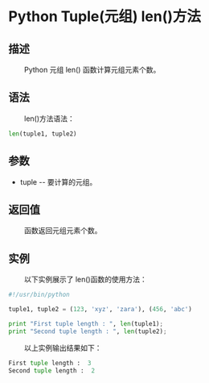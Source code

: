 # Python Tuple(元组) len()方法
## 描述
&#160;&#160;&#160;&#160;&#160;&#160;&#160;&#160;Python 元组 len() 函数计算元组元素个数。

## 语法
&#160;&#160;&#160;&#160;&#160;&#160;&#160;&#160;len()方法语法：

```python
len(tuple1, tuple2)
```

## 参数
- tuple -- 要计算的元组。

## 返回值
&#160;&#160;&#160;&#160;&#160;&#160;&#160;&#160;函数返回元组元素个数。

## 实例
&#160;&#160;&#160;&#160;&#160;&#160;&#160;&#160;以下实例展示了 len()函数的使用方法：

```python
#!/usr/bin/python

tuple1, tuple2 = (123, 'xyz', 'zara'), (456, 'abc')

print "First tuple length : ", len(tuple1);
print "Second tuple length : ", len(tuple2);
```

&#160;&#160;&#160;&#160;&#160;&#160;&#160;&#160;以上实例输出结果如下：

```python
First tuple length :  3
Second tuple length :  2
```